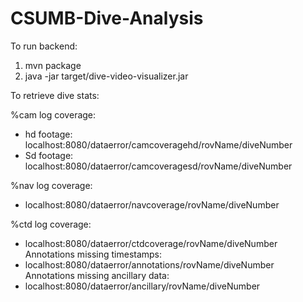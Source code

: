 # CSUMB-Dive-Analysis
To run backend: 
1. mvn package
2. java -jar target/dive-video-visualizer.jar


To retrieve dive stats:<br>

%cam log coverage: 
* hd footage: localhost:8080/dataerror/camcoveragehd/rovName/diveNumber
* Sd footage: localhost:8080/dataerror/camcoveragesd/rovName/diveNumber<br>

%nav log coverage: 
* localhost:8080/dataerror/navcoverage/rovName/diveNumber<br>

%ctd log coverage: 
* localhost:8080/dataerror/ctdcoverage/rovName/diveNumber
Annotations missing timestamps:
* localhost:8080/dataerror/annotations/rovName/diveNumber 
Annotations missing ancillary data:
* localhost:8080/dataerror/ancillary/rovName/diveNumber
